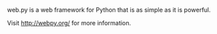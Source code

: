 web.py is a web framework for Python that is as simple as it is powerful.

Visit http://webpy.org/ for more information.

